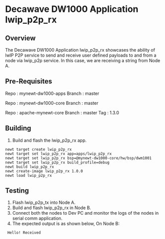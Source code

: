 <!--
#
# Licensed to the Apache Software Foundation (ASF) under one
# or more contributor license agreements.  See the NOTICE file
# distributed with this work for additional information
# regarding copyright ownership.  The ASF licenses this file
# to you under the Apache License, Version 2.0 (the
# "License"); you may not use this file except in compliance
# with the License.  You may obtain a copy of the License at
#
# http://www.apache.org/licenses/LICENSE-2.0
#
# Unless required by applicable law or agreed to in writing,
# software distributed under the License is distributed on an
# "AS IS" BASIS, WITHOUT WARRANTIES OR CONDITIONS OF ANY
#  KIND, either express or implied.  See the License for the
# specific language governing permissions and limitations
# under the License.
#
-->

# Decawave DW1000 Application lwip_p2p_rx

## Overview
The Decawave DW1000 Application lwip_p2p_rx showcases the ability of lwIP P2P service to send and receive 
user defined payloads to and from a node via lwip_p2p service. In this case, we are receiving a string from Node A.

## Pre-Requisites
Repo 	:	mynewt-dw1000-apps
Branch	:	master

Repo	:	mynewt-dw1000-core
Branch	:	master

Repo	:	apache-mynewt-core
Branch	:	master
Tag 	:	1.3.0

## Building
1. Build and flash the lwip_p2p_rx app.

```no-highlight
newt target create lwip_p2p_rx
newt target set lwip_p2p_rx app=apps/lwip_p2p_rx
newt target set lwip_p2p_rx bsp=@mynewt-dw1000-core/hw/bsp/dwm1001
newt target set lwip_p2p_rx build_profile=debug
newt build lwip_p2p_rx
newt create-image lwip_p2p_rx 1.0.0
newt load lwip_p2p_rx
```

## Testing
1. Flash lwip_p2p_tx into Node A.
2. Build and flash lwip_p2p_rx in Node B.
3. Connect both the nodes to Dev PC and monitor the logs of the nodes in serial comm application.
4. The expected output is as shown below,
	On Node B:

```no-highlight
 Hello! Received
```